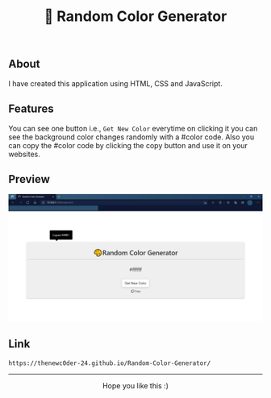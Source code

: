 <h1 align="center" font-size="50px">🎨 Random Color Generator</h1>
<br>

## About
I have created this application using HTML, CSS and JavaScript.

## Features
You can see one button i.e., `Get New Color` everytime on clicking it you can see the background color changes randomly with a #color code. Also you can copy the #color code 
by clicking the copy button and use it on your websites.

## Preview
![image](https://github.com/TheNewC0der-24/Random-Color-Generator/blob/master/Preview.png)

## Link 
```
https://thenewc0der-24.github.io/Random-Color-Generator/
```

---
<p align="center">Hope you like this :)</p>

